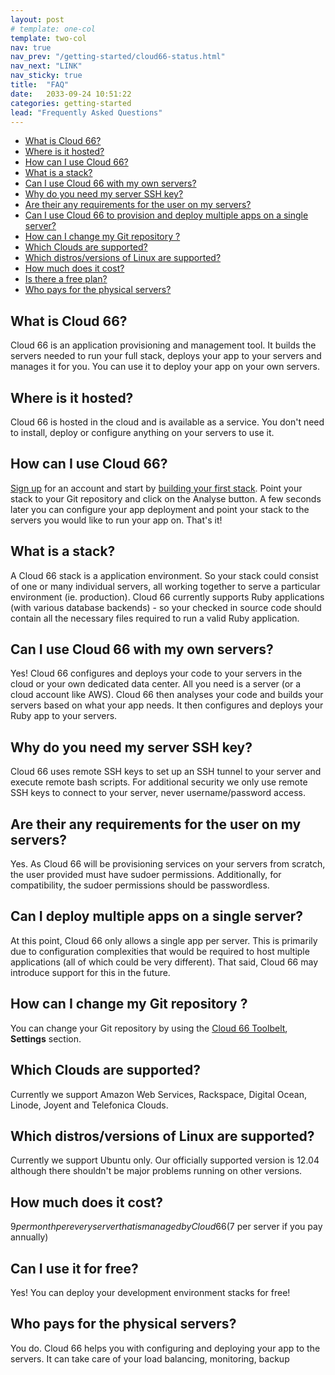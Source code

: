 ```yaml
---
layout: post
# template: one-col
template: two-col
nav: true
nav_prev: "/getting-started/cloud66-status.html"
nav_next: "LINK"
nav_sticky: true
title:  "FAQ"
date:   2033-09-24 10:51:22
categories: getting-started
lead: "Frequently Asked Questions"
---
```


<ul class="page-toc">
    <li>
        <a href="#f1">What is Cloud 66?</a>
    </li>
    <li>
        <a href="#f2">Where is it hosted?</a>
    </li>
    <li>
        <a href="#f3">How can I use Cloud 66?</a>
    </li>
    <li>
        <a href="#f4">What is a stack?</a>
    </li>
    <li>
        <a href="#f5">Can I use Cloud 66 with my own servers?</a>
    </li>
    <li>
        <a href="#f6">Why do you need my server SSH key?</a>
    </li>
    <li>
        <a href="#f7">Are their any requirements for the user on my servers?</a>
    </li>
    <li>
        <a href="#f8">Can I use Cloud 66 to provision and deploy multiple apps on a single server?</a>
    </li>
    <li>
        <a href="#f9">How can I change my Git repository ?</a>
    </li>
    <li>
        <a href="#f10">Which Clouds are supported?</a>
    </li>
    <li>
        <a href="#f11">Which distros/versions of Linux are supported?</a>
    </li>
    <li>
        <a href="#f12">How much does it cost?</a>
    </li>
    <li>
        <a href="#f13">Is there a free plan?</a>
    </li>
    <li>
        <a href="#f14">Who pays for the physical servers?</a>
    </li>
</ul>



<h2 id="f1">What is Cloud 66?</h2>
Cloud 66 is an application provisioning and management tool. It builds the servers needed to run your full stack, deploys your app to your servers and manages it for you. You can use it to deploy your app on your own servers.

<h2 id="f2">Where is it hosted?</h2>
Cloud 66 is hosted in the cloud and is available as a service. You don't need to install, deploy or configure anything on your servers to use it.

<a id="f3"></a>
## How can I use Cloud 66?

[Sign up](http://cloud66.com/users/sign_up) for an account and start by [building your first stack](/getting-started/your-first-stack.html). Point your stack to your Git repository and click on the Analyse button. A few seconds later you can configure your app deployment and point your stack to the servers you would like to run your app on. That's it!

<a id="f4"></a>

## What is a stack?
A Cloud 66 stack is a application environment. So your stack could consist of one or many individual servers, all working together to serve a particular environment (ie. production).
Cloud 66 currently supports Ruby applications (with various database backends) - so your checked in source code should contain all the necessary files required to run a valid Ruby application.

<a id="f5"></a>

## Can I use Cloud 66 with my own servers?
Yes! Cloud 66 configures and deploys your code to your servers in the cloud or your own dedicated data center. All you need is a server (or a cloud account like AWS). Cloud 66 then analyses your code and builds your servers based on what your app needs. It then configures and deploys your Ruby app to your servers.

<a id="f6"></a>

## Why do you need my server SSH key?
Cloud 66 uses remote SSH keys to set up an SSH tunnel to your server and execute remote bash scripts. For additional security we only use remote SSH keys to connect to your server, never username/password access.

<a id="f7"></a>

## Are their any requirements for the user on my servers?
Yes. As Cloud 66 will be provisioning services on your servers from scratch, the user provided must have sudoer permissions. Additionally, for compatibility, the sudoer permissions should be passwordless.

<a id="f8"></a>

## Can I deploy multiple apps on a single server?
At this point, Cloud 66 only allows a single app per server. This is primarily due to configuration complexities that would be required to host multiple applications (all of which could be very different). That said, Cloud 66 may introduce support for this in the future.

<a id="f9"></a>

## How can I change my Git repository ?
You can change your Git repository by using the [Cloud 66 Toolbelt](/getting-started/toolbelt.html),  <strong>Settings</strong> section.

<a id="f10"></a>

## Which Clouds are supported?
Currently we support Amazon Web Services, Rackspace, Digital Ocean, Linode, Joyent and Telefonica Clouds.

<a id="f11"></a>

## Which distros/versions of Linux are supported?
Currently we support Ubuntu only. Our officially supported version is 12.04 although there shouldn't be major problems running on other versions.

<a id="f12"></a>

## How much does it cost?
$9 per month per every server that is managed by Cloud 66 ($7 per server if you pay annually)

<a id="f13"></a>

## Can I use it for free?
Yes! You can deploy your development environment stacks for free!

<a id="f14"></a>

## Who pays for the physical servers?
You do. Cloud 66 helps you with configuring and deploying your app to the servers. It can take care of your load balancing, monitoring, backup